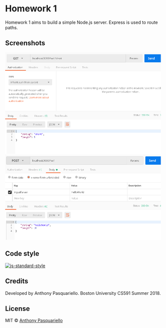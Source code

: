# Homework 1
Homework 1 aims to build a simple Node.js server. Express is used to route paths.

## Screenshots
![alt text](https://github.com/antpas/CS591/blob/master/HW1/screenshots/hw1_1.PNG)
![alt text](https://github.com/antpas/CS591/blob/master/HW1/screenshots/hw1_3.PNG)

## Code style
[![js-standard-style](https://img.shields.io/badge/code%20style-standard-brightgreen.svg?style=flat)](https://github.com/feross/standard)

## Credits
Developed by Anthony Pasquariello.
Boston University CS591 Summer 2018.

## License

MIT © [Anthony Pasquariello](https://github.com/antpas)
